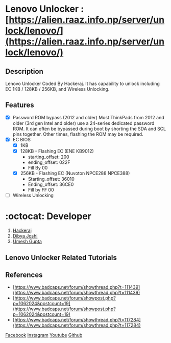 # Lenovo Unlocker : [https://alien.raaz.info.np/server/unlock/lenovo/](https://alien.raaz.info.np/server/unlock/lenovo/)
 
## Description
Lenovo Unlocker Coded By Hackeraj. It has capability to unlock including EC 1KB / 128KB / 256KB, and Wireless Unlocking.

## Features
* [x] Password ROM bypass (2012 and older)
      Most ThinkPads from 2012 and older (3rd gen Intel and older) use a 24-series dedicated password ROM. It can often be bypassed during boot by shorting the SDA and SCL pins together. Other times, flashing the ROM may be required.
* [x] EC BIOS
    * [x] 1KB
    * [x] 128KB - Flashing EC (ENE KB9012)
         - starting_offset: 200
         - ending_offset: 022F
         - Fill By 00
    * [x] 256KB - Flashing EC (Nuvoton NPCE288 NPCE388)
         - Starting_offset: 36010
         - Ending_offset: 36CE0
         - Fill by FF 00
* [ ] Wireless Unlocking

# :octocat: Developer
1. [Hackeraj](https://www.facebook.com/HackerajOfficial/)
2. [Dibya Joshi](https://www.facebook.com/dibya.joshi.99)
3. [Umesh Gupta](https://www.facebook.com/umeshkumarguptanp/)

## Lenovo Unlocker Related Tutorials


## References
- [https://www.badcaps.net/forum/showthread.php?t=111439](https://www.badcaps.net/forum/showthread.php?t=111439)
- [https://www.badcaps.net/forum/showpost.php?p=1062024&postcount=19](https://www.badcaps.net/forum/showpost.php?p=1062024&postcount=19)
- [https://www.badcaps.net/forum/showthread.php?t=117284](https://www.badcaps.net/forum/showthread.php?t=117284)

[Facebook](https://www.facebook.com/HackerajOfficial/)
[Instagram](https://www.instagram.com/hackeraj/)
[Youtube](https://www.youtube.com/Hackeraj/)
[Github](https://www.github.com/HackerajOfficial/)
